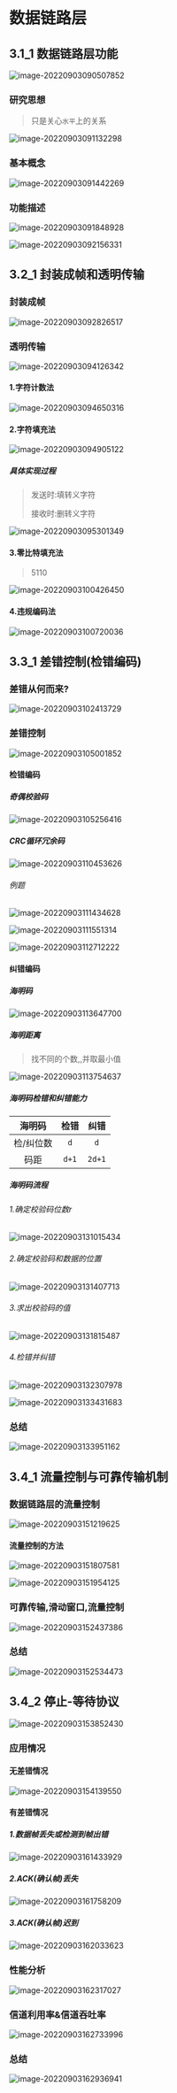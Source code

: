 # 数据链路层

## 3.1_1 数据链路层功能

![image-20220903090507852](https://cdn.jsdelivr.net/gh/DZX-hhh/Pictures/images/202209030905491.png)

### 研究思想

> 只是关心`水平`上的关系

![image-20220903091132298](https://cdn.jsdelivr.net/gh/DZX-hhh/Pictures/images/202209030911498.png)

### 基本概念

![image-20220903091442269](https://cdn.jsdelivr.net/gh/DZX-hhh/Pictures/images/202209030915369.png)

### 功能描述

![image-20220903091848928](https://cdn.jsdelivr.net/gh/DZX-hhh/Pictures/images/202209030919878.png)

![image-20220903092156331](https://cdn.jsdelivr.net/gh/DZX-hhh/Pictures/images/202209030921386.png)

## 3.2_1 封装成帧和透明传输

### 封装成帧

![image-20220903092826517](https://cdn.jsdelivr.net/gh/DZX-hhh/Pictures/images/202209030928020.png)

### 透明传输

![image-20220903094126342](https://cdn.jsdelivr.net/gh/DZX-hhh/Pictures/images/202209030941628.png)

#### 1.字符计数法

![image-20220903094650316](https://cdn.jsdelivr.net/gh/DZX-hhh/Pictures/images/202209030946781.png)

#### 2.字符填充法

![image-20220903094905122](https://cdn.jsdelivr.net/gh/DZX-hhh/Pictures/images/202209030949619.png)

##### 具体实现过程

> 发送时:填转义字符
>
> 接收时:删转义字符

![image-20220903095301349](https://cdn.jsdelivr.net/gh/DZX-hhh/Pictures/images/202209030953644.png)

#### 3.零比特填充法

> 5110

![image-20220903100426450](https://cdn.jsdelivr.net/gh/DZX-hhh/Pictures/images/202209031004138.png)

#### 4.违规编码法

![image-20220903100720036](https://cdn.jsdelivr.net/gh/DZX-hhh/Pictures/images/202209031007273.png)

## 3.3_1 差错控制(检错编码)

### 差错从何而来?

![image-20220903102413729](https://cdn.jsdelivr.net/gh/DZX-hhh/Pictures/images/202209031024020.png)

### 差错控制

![image-20220903105001852](https://cdn.jsdelivr.net/gh/DZX-hhh/Pictures/images/202209031050007.png)

#### 检错编码

##### 奇偶校验码

![image-20220903105256416](https://cdn.jsdelivr.net/gh/DZX-hhh/Pictures/images/202209031052844.png)

##### CRC循环冗余码

![image-20220903110453626](https://cdn.jsdelivr.net/gh/DZX-hhh/Pictures/images/202209031104512.png)

###### 例题

![image-20220903111434628](https://cdn.jsdelivr.net/gh/DZX-hhh/Pictures/images/202209031114011.png)

![image-20220903111551314](https://cdn.jsdelivr.net/gh/DZX-hhh/Pictures/images/202209031115961.png)

![image-20220903112712222](https://cdn.jsdelivr.net/gh/DZX-hhh/Pictures/images/202209031127833.png)

#### 纠错编码

##### 海明码

![image-20220903113647700](https://cdn.jsdelivr.net/gh/DZX-hhh/Pictures/images/202209031136975.png)

##### 海明距离

> 找不同的个数,,并取最小值

![image-20220903113754637](https://cdn.jsdelivr.net/gh/DZX-hhh/Pictures/images/202209031137069.png)

##### 海明码检错和纠错能力

|  海明码   | 检错  |  纠错  |
| :-------: | :---: | :----: |
| 检/纠位数 |  `d`  |  `d`   |
|   码距    | `d+1` | `2d+1` |

##### 海明码流程

###### 1.确定校验码位数r

![image-20220903131015434](https://cdn.jsdelivr.net/gh/DZX-hhh/Pictures/images/202209031310202.png)

###### 2.确定校验码和数据的位置

![image-20220903131407713](https://cdn.jsdelivr.net/gh/DZX-hhh/Pictures/images/202209031314293.png)

###### 3.求出校验码的值

![image-20220903131815487](https://cdn.jsdelivr.net/gh/DZX-hhh/Pictures/images/202209031318196.png)

###### 4.检错并纠错

![image-20220903132307978](C:\Users\29608\AppData\Roaming\Typora\typora-user-images\image-20220903132307978.png)

![image-20220903133431683](https://cdn.jsdelivr.net/gh/DZX-hhh/Pictures/images/202209031334972.png)

### 总结

![image-20220903133951162](https://cdn.jsdelivr.net/gh/DZX-hhh/Pictures/images/202209031339561.png)

## 3.4_1 流量控制与可靠传输机制

### 数据链路层的流量控制

![image-20220903151219625](https://cdn.jsdelivr.net/gh/DZX-hhh/Pictures/images/202209031512671.png)

#### 流量控制的方法

![image-20220903151807581](https://cdn.jsdelivr.net/gh/DZX-hhh/Pictures/images/202209031518659.png)

![image-20220903151954125](https://cdn.jsdelivr.net/gh/DZX-hhh/Pictures/images/202209031519463.png)

### 可靠传输,滑动窗口,流量控制

![image-20220903152437386](https://cdn.jsdelivr.net/gh/DZX-hhh/Pictures/images/202209031524204.png)

### 总结

![image-20220903152534473](https://cdn.jsdelivr.net/gh/DZX-hhh/Pictures/images/202209031525265.png)

## 3.4_2 停止-等待协议

![image-20220903153852430](https://cdn.jsdelivr.net/gh/DZX-hhh/Pictures/images/202209031538403.png)

### 应用情况

#### 无差错情况

![image-20220903154139550](https://cdn.jsdelivr.net/gh/DZX-hhh/Pictures/images/202209031541453.png)

#### 有差错情况

##### 1.数据帧丢失或检测到帧出错

![image-20220903161433929](https://cdn.jsdelivr.net/gh/DZX-hhh/Pictures/images/202209031614702.png)

##### 2.ACK(确认帧)丢失

![image-20220903161758209](https://cdn.jsdelivr.net/gh/DZX-hhh/Pictures/images/202209031617373.png)

##### 3.ACK(确认帧)迟到

![image-20220903162033623](https://cdn.jsdelivr.net/gh/DZX-hhh/Pictures/images/202209031620968.png)

### 性能分析

![image-20220903162317027](https://cdn.jsdelivr.net/gh/DZX-hhh/Pictures/images/202209031623180.png)

### 信道利用率&信道吞吐率

![image-20220903162733996](https://cdn.jsdelivr.net/gh/DZX-hhh/Pictures/images/202209031627071.png)

### 总结

![image-20220903162936941](https://cdn.jsdelivr.net/gh/DZX-hhh/Pictures/images/202209031629237.png)

